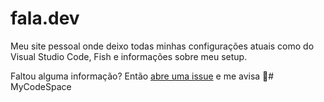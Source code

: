 # fala.dev

Meu site pessoal onde deixo todas minhas configurações atuais como do Visual Studio Code, Fish e informações sobre meu setup.

Faltou alguma informação? Então [abre uma issue](https://github.com/diego3g/faladev/issues/new) e me avisa 🤗# MyCodeSpace
